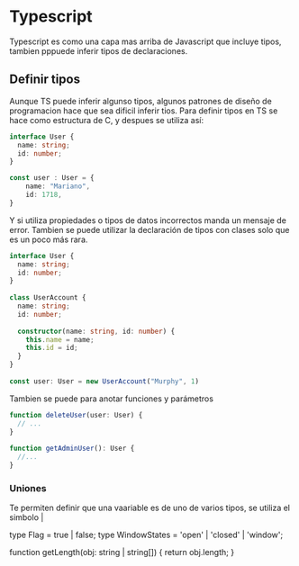 # Typescript
Typescript es como una capa mas arriba de Javascript que incluye tipos, tambien pppuede inferir tipos de declaraciones.
## Definir tipos

Aunque TS puede inferir algunso tipos, algunos patrones de diseño de programacion hace que sea dificil inferir tios. Para definir tipos en TS se hace como estructura de C, y despues se utiliza así:
```Typescript
interface User {
  name: string;
  id: number;
}

const user : User = {
    name: "Mariano",
    id: 1718,
}
```
Y si utiliza propiedades o tipos de datos incorrectos manda un mensaje de error.
Tambien se puede utilizar la declaración de tipos con clases solo que es un poco más rara.

```Typescript
interface User {
  name: string;
  id: number;
}
 
class UserAccount {
  name: string;
  id: number;
 
  constructor(name: string, id: number) {
    this.name = name;
    this.id = id;
  }
}
 
const user: User = new UserAccount("Murphy", 1)
```

Tambien se puede para anotar funciones y parámetros
```Typescript
function deleteUser(user: User) {
  // ...
}
 
function getAdminUser(): User {
  //...
}
```
### Uniones
Te permiten definir que una vaariable es de uno de varios tipos, se utiliza el simbolo |

type Flag = true | false;
type WindowStates = 'open' | 'closed' | 'window';

function getLength(obj: string | string[]) {
  return obj.length;
}

